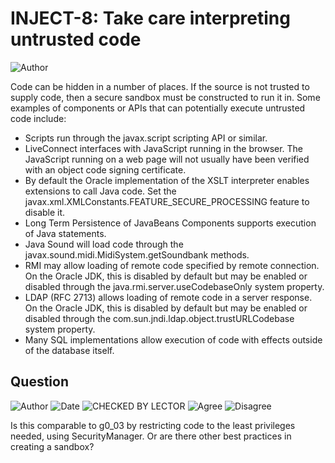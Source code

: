 # INJECT-8: Take care interpreting untrusted code
![Author](https://img.shields.io/badge/Author-Oracle-blue.svg)


Code can be hidden in a number of places. If the source is not trusted to supply code, then a secure sandbox must be constructed to run it in. Some examples of components or APIs that can potentially execute untrusted code include:

- Scripts run through the javax.script scripting API or similar.
- LiveConnect interfaces with JavaScript running in the browser. The JavaScript running on a web page will not usually have been verified with an object code signing certificate.
- By default the Oracle implementation of the XSLT interpreter enables extensions to call Java code. Set the javax.xml.XMLConstants.FEATURE_SECURE_PROCESSING feature to disable it.
- Long Term Persistence of JavaBeans Components supports execution of Java statements.
- Java Sound will load code through the javax.sound.midi.MidiSystem.getSoundbank methods.
- RMI may allow loading of remote code specified by remote connection. On the Oracle JDK, this is disabled by default but may be enabled or disabled through the java.rmi.server.useCodebaseOnly system property.
- LDAP (RFC 2713) allows loading of remote code in a server response. On the Oracle JDK, this is disabled by default but may be enabled or disabled through the com.sun.jndi.ldap.object.trustURLCodebase system property.
- Many SQL implementations allow execution of code with effects outside of the database itself.

## Question
![Author](https://img.shields.io/badge/Author-Jürgen.Taverniers-blue.svg)
![Date](https://img.shields.io/badge/Date-20180115-lightgrey.svg)
![CHECKED BY LECTOR](https://img.shields.io/badge/CHECKED_BY_LECTOR-PENDING-orange.svg)
![Agree](https://img.shields.io/badge/AGREE-0-green.svg)
![Disagree](https://img.shields.io/badge/DISAGREE-0-red.svg)

Is this comparable to g0_03 by restricting code to the least privileges needed, using SecurityManager. Or are there other best practices in creating a sandbox?